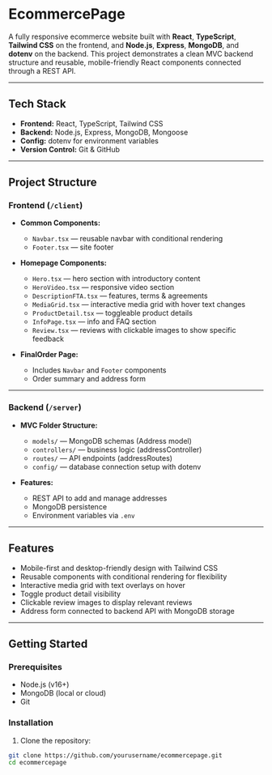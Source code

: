 # EcommercePage

A fully responsive ecommerce website built with **React**, **TypeScript**, **Tailwind CSS** on the frontend, and **Node.js**, **Express**, **MongoDB**, and **dotenv** on the backend. This project demonstrates a clean MVC backend structure and reusable, mobile-friendly React components connected through a REST API.

---

## Tech Stack

- **Frontend:** React, TypeScript, Tailwind CSS  
- **Backend:** Node.js, Express, MongoDB, Mongoose  
- **Config:** dotenv for environment variables  
- **Version Control:** Git & GitHub

---

## Project Structure

### Frontend (`/client`)

- **Common Components:**  
  - `Navbar.tsx` — reusable navbar with conditional rendering  
  - `Footer.tsx` — site footer  

- **Homepage Components:**  
  - `Hero.tsx` — hero section with introductory content  
  - `HeroVideo.tsx` — responsive video section  
  - `DescriptionFTA.tsx` — features, terms & agreements  
  - `MediaGrid.tsx` — interactive media grid with hover text changes  
  - `ProductDetail.tsx` — toggleable product details  
  - `InfoPage.tsx` — info and FAQ section  
  - `Review.tsx` — reviews with clickable images to show specific feedback  

- **FinalOrder Page:**  
  - Includes `Navbar` and `Footer` components  
  - Order summary and address form  

---

### Backend (`/server`)

- **MVC Folder Structure:**  
  - `models/` — MongoDB schemas (Address model)  
  - `controllers/` — business logic (addressController)  
  - `routes/` — API endpoints (addressRoutes)  
  - `config/` — database connection setup with dotenv  

- **Features:**  
  - REST API to add and manage addresses  
  - MongoDB persistence  
  - Environment variables via `.env`

---

## Features

- Mobile-first and desktop-friendly design with Tailwind CSS  
- Reusable components with conditional rendering for flexibility  
- Interactive media grid with text overlays on hover  
- Toggle product detail visibility  
- Clickable review images to display relevant reviews  
- Address form connected to backend API with MongoDB storage  

---

## Getting Started

### Prerequisites

- Node.js (v16+)  
- MongoDB (local or cloud)  
- Git

### Installation

1. Clone the repository:

```bash
git clone https://github.com/yourusername/ecommercepage.git
cd ecommercepage
